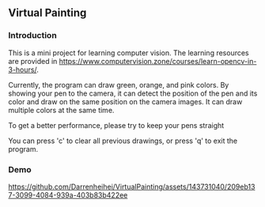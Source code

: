 ## Virtual Painting
### Introduction
This is a mini project for learning computer vision. The learning resources are provided in https://www.computervision.zone/courses/learn-opencv-in-3-hours/.

Currently, the program can draw green, orange, and pink colors. By showing your pen to the camera, it can detect the position of the pen and its color and draw on the same position on the camera images. It can draw multiple colors at the same time.

To get a better performance, please try to keep your pens straight

You can press 'c' to clear all previous drawings, or press 'q' to exit the program.

### Demo


https://github.com/Darrenheihei/VirtualPainting/assets/143731040/209eb137-3099-4084-939a-403b83b422ee

